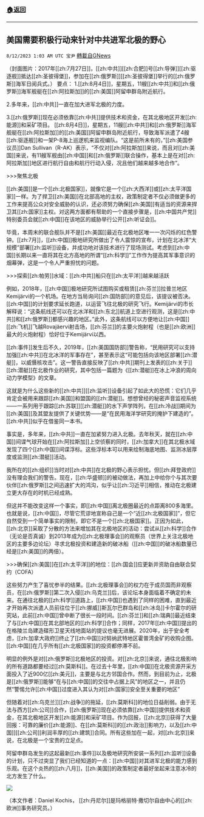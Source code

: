 ###  [:house:返回](README.md)
---


## 美国需要积极行动来针对中共进军北极的野心
`8/12/2023 1:03 AM UTC 宝尹` [轉載自GNews](https://gnews.org/articles/1546790)

（封面图片：2017年[[zh:7月27日]]，[[zh:中共]][[zh:合肥]]号[[zh:导弹]][[zh:驱逐舰]]抵达[[zh:圣彼得堡]]，参加在[[zh:俄罗斯]][[zh:圣彼得堡]]举行的[[zh:俄罗斯]]海军日阅兵式。）
要点：
1.[[zh:8月4日]]，星期五，11艘[[zh:中共]]和[[zh:俄罗斯]]海军舰艇在[[zh:阿拉斯加]]的[[zh:美国]]阿留申群岛附近航行。

2.多年来，[[zh:中共]]一直在加大进军北极的力度。

3.[[zh:俄罗斯]]现在必须依靠[[zh:中共]]提供技术和资金，在其北极地区开发[[zh:能源]]和采矿项目。
[[zh:8月4日]]，星期五，11艘[[zh:中共]]和[[zh:俄罗斯]]海军舰艇在[[zh:阿拉斯加]]的[[zh:美国]]阿留申群岛附近航行，导致海军派遣了4艘[[zh:驱逐舰]]和一架P-8海上巡逻机来监视编队。“这是前所未有的，”[[zh:美国参议员]]Dan Sullivan（R-AK）表示，“不仅对[[zh:阿拉斯加]]来说，而且对[[zh:美国]]来说，有11艘军舰由[[zh:中国]]和[[zh:俄罗斯]]联合操作，基本上是在对[[zh:阿拉斯加]]地区进行航行自由和航行行动入侵，况且他们越来越多地合作”。

\>>>聚焦北极

[[zh:美国]]是一个[[zh:北极国家]]，就像它是一个[[zh:大西洋]]或[[zh:太平洋国家]]一样。为了捍卫[[zh:美国]]在北部高地的主权，政策制定者不仅必须做更多的工作来提高公众对安全威胁的认识，还必须努力确保[[zh:美国]]有适当的资源来捍卫其[[zh:国家]]主权。对这两方面都有帮助的一个直接步骤是，[[zh:中国共产党]]特别委员会就[[zh:中国]]在该地区的威胁举行公开[[zh:听证会]]。

毕竟，本周末的联合舰队并不是[[zh:美国]]最近在北极地区唯一一次闪烁的红色警钟。[[zh:7月]]，[[zh:中国]]极地研究所做出了令人震惊的宣布，计划在北冰洋“大规模”部署[[zh:监听]]设备，并成功地对该技术进行了现场测试。考虑到[[zh:中国]]长期以来一直将其在北方高地的所谓“[[zh:科学]]”工作作为提高其军事意识的烟幕弹，这是一个令人严重担忧的问题。

\>>>探索[[zh:帕劳]]水域：[[zh:中共]]船只在[[zh:太平洋]]越来越活跃

例如，2018年，[[zh:中国]]极地研究所试图购买或租赁[[zh:芬兰]]拉普兰地区Kemijärvi的一个机场。在地方当局询问[[zh:国防部]]的意见后，该提议被否决。[[zh:中国]]的计划要求延长跑道，以运营飞往北极的研究飞行。Kemijärvi的市长解释说：“这条航线还可以在北冰洋和[[zh:东北]]航道上空进行观测，这是[[zh:中共]]和[[zh:俄罗斯]]都感兴趣的地区。”此外，这条航线可以方便地让[[zh:中国]][[zh:飞机]]飞越Rovajäervi射击场，[[zh:芬兰]]的主要火炮射程（也是[[zh:欧洲]]最大的火炮射程）恰好位于Kemijärvi以西。

[[zh:事件]]发生后不久，2019年，[[zh:美国国防部]]警告称，“民用研究可以支持加强[[zh:中共]]在北冰洋的军事存在”，甚至表示这“可能包括向该地区部署[[zh:潜艇]]，以威慑核攻击”。这一警告直接反映了[[zh:中共]]期刊上发表的[[zh:关于]][[zh:潜艇]]在北极作业的研究，其中包括一篇题为《[[zh:潜艇]]在冰上冲浪的周向动力学模型》的文章。

这就是为什么这些新的[[zh:中共]][[zh:监听]]设备引起了如此大的恐慌：它们几乎肯定会被用来跟踪[[zh:美国]]和盟国的[[zh:潜艇]]。想想曾经的秘密声音监视系统——一系列用于跟踪[[zh:苏联]][[zh:潜艇]]的水下声学阵列，在[[zh:冷战]]期间为[[zh:美国]]及其盟友提供了关键优势——是“在民用海洋学研究的掩护下建造的”。[[zh:中共]]似乎在借鉴同一本书。

事实是，多年来，[[zh:中共]]一直在加紧努力进入北极。去年秋天，就在[[zh:中国]]间谍气球开始在[[zh:阿拉斯加]]上空侦察的同时，[[zh:加拿大]]在其北极水域发现了四个[[zh:中国]]间谍浮标。这些浮标本可以用来绘制海底地图、监测冰层厚度或监测[[zh:潜艇]]活动。

我所在的[[zh:组织]]当时对[[zh:中共]]在北极的野心表示担忧。但[[zh:拜登政府]]没有理会我们的警告。现在，[[zh:华盛顿]]的被动做法，再加上中给你个与其次要伙伴[[zh:俄罗斯]]之间迅速扩大的鸿沟，似乎让[[zh:习近平]]相信，推动在北极建立更大存在的时机已经成熟。

但这并不能改变这样一个事实，即[[zh:中国]]离北极圈最近的点距离800多海里。也就是说，[[zh:中国]]，尽管它荒谬地宣称自己是一个“近[[zh:北极国家]]”，但它自然受到一个简单事实的限制，即它不是一个[[zh:北极国家]]。正因为如此，[[zh:北京]]采取了分散的方法来增加其在北极地区的活动：尝试从[[zh:科学]]合作（无论是否真诚）到2013年成为[[zh:北极理事会]]的观察员（世界上关注北极地区的主要多边论坛）寻求北极投资和建造新的破冰船（[[zh:中国]]的破冰船数量已经是[[zh:美国]]的两倍）。

\>>>确保[[zh:美国]]在[[zh:太平洋]]的地位：[[zh:国会]]应更新并资助自由联合契约（COFA）

这些努力产生了喜忧参半的结果。[[zh:北极理事会]]的权力在于成员国而非观察员，在[[zh:俄罗斯]]第二次入侵[[zh:乌克兰]]后，该论坛本身面临着不确定的未来。在通往北极的[[zh:科学]]道路上，[[zh:中国]]也遇到了同样的困难，直到最近才开始再次派遣人员前往位于[[zh:挪威]]斯瓦尔巴群岛和[[zh:冰岛]]卡尔霍尔的研究站，此前[[zh:中国]]曾中断了很长一段时间。[[zh:芬兰]]和[[zh:瑞典]]最近结束了与[[zh:中国]]在其北部地区的[[zh:科学]]合作；同样，2017年[[zh:中国]]提出的在格陵兰岛建造碟形卫星天线地面站的提议也毫无进展。2020年，出于安全考虑，[[zh:加拿大政府]]终止了[[zh:中国]]对努纳武特地区霍普湾金矿的收购企图。[[zh:中国]]在几乎所有[[zh:北极国家]]的投资都停滞不前。

明显的例外是对[[zh:俄罗斯]]北极地区的投资。对[[zh:北京]]来说，通往北极影响的所有道路都要经过[[zh:莫斯科]]。在过去十年里，[[zh:中国]]在北极资源开采方面投入了近900亿[[zh:美元]]，主要是与北方邻国合作。然而，到目前为止，北极是[[zh:俄罗斯]]能够“在与[[zh:中国]]的交往中占据上风”的地区之一，并且仍然“警惕允许[[zh:中国]]过度进入其认为对[[zh:国家]]安全至关重要的地区”

但随着对[[zh:乌克兰]][[zh:战争]]的拖延，[[zh:莫斯科]]的地位日益削弱。由于无法与西方[[zh:公司]]合作，[[zh:俄罗斯]]现在必须依靠[[zh:中国]]提供技术和资金，在其北极地区开发[[zh:能源]]和采矿项目。作为回报，[[zh:北京]]获得了大量回报：可靠的廉价[[zh:能源]]、在[[zh:莫斯科]]的[[zh:政治]]影响力，以及[[zh:中国]][[zh:公司]]利润丰厚的[[zh:建筑]]合同。所有这些加在一起，对[[zh:北京]]来说，在北极是一个宝贵的立足点。

阿留申群岛发生的这起最新[[zh:事件]]以及极地研究所安装一系列[[zh:监听]]设备的计划，只不过突显了我们已经知道的一点：[[zh:中国]]对其进军北极的能力感到乐观。在这个炎热的[[zh:八月]]，[[zh:美国]]的政策制定者最好坐起来注意冰冷的北方发生了什么。

![](https://i.imgur.com/QVDuUCD.jpg)

（本文作者：Daniel Kochis， [[zh:丹尼尔]]是玛格丽特·撒切尔自由中心的[[zh:欧洲]]事务研究员。）

